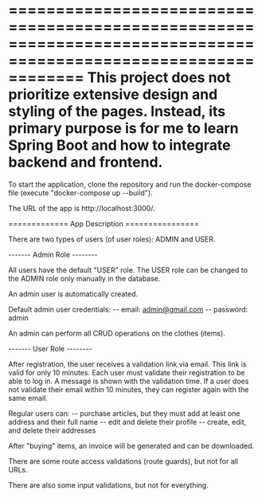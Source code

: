 ================================================================================================================
This project does not prioritize extensive design and styling of the pages. Instead, its primary purpose is for me to learn Spring Boot and how to integrate backend and frontend.
================================================================================================================

To start the application, clone the repository and run the docker-compose file (execute "docker-compose up --build").

The URL of the app is http://localhost:3000/.

============= App Description ================

There are two types of users (of user roles): ADMIN and USER.

------- Admin Role --------

All users have the default "USER" role. 
The USER role can be changed to the ADMIN role only manually in the database.

An admin user is automatically created.

Default admin user credentials:
-- email: admin@gmail.com
-- password: admin

An admin can perform all CRUD operations on the clothes (items).

------- User Role --------

After registration, the user receives a validation link via email. 
This link is valid for only 10 minutes. Each user must validate their registration to be able to log in. 
A message is shown with the validation time. If a user does not validate their email within 10 minutes, they can register again with the same email.

Regular users can:
-- purchase articles, but they must add at least one address and their full name
-- edit and delete their profile
-- create, edit, and delete their addresses

After "buying" items, an invoice will be generated and can be downloaded.

There are some route access validations (route guards), but not for all URLs.

There are also some input validations, but not for everything.
